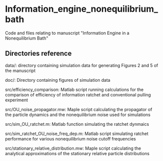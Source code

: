 # Information_engine_nonequilibrium_bath
 Code and files relating to manuscript "Information Engine in a Nonequilibrium Bath"
 
 ## Directories reference

data/: directory containing simulation data for generating Figures 2 and 5 of the manuscript

doc/: Directory containing figures of simulation data

src/efficiency_comparison: Matlab script running calculations for the comparison of efficiency of information ratchet and conventional pulling experiment

src/OU_noise_propagator.mw: Maple script calculating the propagator of the particle dynamics and the nonequilibrium noise used for simulations

src/sim_OU_ratchet.m: Matlab function simulating the ratchet dynmaics

src/sim_ratchet_OU_noise_freq_dep.m: Matlab script simulating ratchet performance for various nonequilibrium noise cutoff frequencies

src/stationary_relative_distribution.mw: Maple script calculating the analytical approximations of the stationary relative particle distributions
